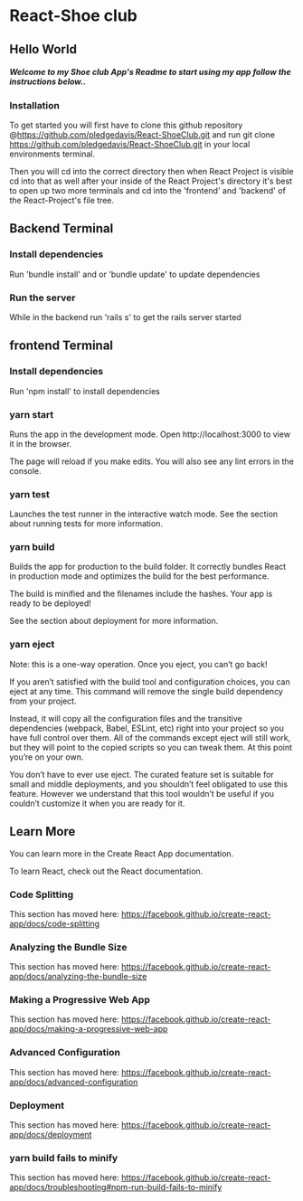 # React-Shoe club
## Hello World
##### Welcome to my Shoe club App's Readme to start using my app follow the instructions below..
### Installation
 To get started you will first have to clone this github repository @https://github.com/pledgedavis/React-ShoeClub.git and run git clone https://github.com/pledgedavis/React-ShoeClub.git in your local environments terminal. 
 
 Then you will cd into the correct directory then when React Project is visible cd into that as well after your inside of the React Project's directory it's best to open up two more terminals and cd into the 'frontend' and 'backend' of the React-Project's file tree. 


## Backend Terminal 
### Install dependencies 
Run 'bundle install' and or 'bundle update' to update dependencies
### Run the server 
While in the backend run 'rails s' to get the rails server started


## frontend Terminal 
### Install dependencies 
Run 'npm install' to install dependencies

### yarn start
Runs the app in the development mode.
Open http://localhost:3000 to view it in the browser.

The page will reload if you make edits.
You will also see any lint errors in the console.

### yarn test
Launches the test runner in the interactive watch mode.
See the section about running tests for more information.

### yarn build
Builds the app for production to the build folder.
It correctly bundles React in production mode and optimizes the build for the best performance.

The build is minified and the filenames include the hashes.
Your app is ready to be deployed!

See the section about deployment for more information.

### yarn eject
Note: this is a one-way operation. Once you eject, you can’t go back!

If you aren’t satisfied with the build tool and configuration choices, you can eject at any time. This command will remove the single build dependency from your project.

Instead, it will copy all the configuration files and the transitive dependencies (webpack, Babel, ESLint, etc) right into your project so you have full control over them. All of the commands except eject will still work, but they will point to the copied scripts so you can tweak them. At this point you’re on your own.

You don’t have to ever use eject. The curated feature set is suitable for small and middle deployments, and you shouldn’t feel obligated to use this feature. However we understand that this tool wouldn’t be useful if you couldn’t customize it when you are ready for it.

## Learn More
You can learn more in the Create React App documentation.

To learn React, check out the React documentation.

### Code Splitting
This section has moved here: https://facebook.github.io/create-react-app/docs/code-splitting

### Analyzing the Bundle Size
This section has moved here: https://facebook.github.io/create-react-app/docs/analyzing-the-bundle-size

### Making a Progressive Web App
This section has moved here: https://facebook.github.io/create-react-app/docs/making-a-progressive-web-app

### Advanced Configuration
This section has moved here: https://facebook.github.io/create-react-app/docs/advanced-configuration

### Deployment
This section has moved here: https://facebook.github.io/create-react-app/docs/deployment

### yarn build fails to minify
This section has moved here: https://facebook.github.io/create-react-app/docs/troubleshooting#npm-run-build-fails-to-minify
